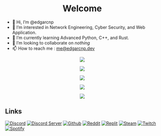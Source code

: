 <h1 align="center">Welcome</h1>

- 👋 Hi, I’m @edgarcnp
- 👀 I’m interested in Network Engineering, Cyber Security, and Web Application.
- 🌱 I’m currently learning Advanced Python, C++, and Rust.
- 💞️ I’m looking to collaborate on *nothing*
- 📫 How to reach me : me@edgarcnp.dev

<p align="center">
<img src="https://skillicons.dev/icons?i=py,cpp,rust">

<p align="center">
<img src="https://streak-stats.demolab.com?user=edgarcnp&theme=tokyonight&hide_border=true&date_format=M%20j%5B%2C%20Y%5D&mode=weekly&fire=EB0000&stroke=B98CEB&currStreakNum=EB0000">

<p align="center">
<img src="https://github-readme-stats.vercel.app/api?username=edgarcnp&hide=stars,contribs&count_private=true&show_icons=true&theme=tokyonight&hide_border=true">

<p align="center">
<img src="https://github-readme-stats.vercel.app/api/top-langs/?username=edgarcnp&hide_progress=true&theme=tokyonight&hide_border=true">

<p align="center">
<img src="https://spotify-github-profile.vercel.app/api/view?uid=christian.edgar&cover_image=false&theme=default&show_offline=true&background_color=121212&interchange=true&bar_color=53b14f&bar_color_cover=false">

## Links
[![Discord](https://discord-md-badge.vercel.app/api/shield/255686217302147072?theme=discord&style=flat)](https://www.discord.com/users/255686217302147072)
[![Discord Server](https://dcbadge.vercel.app/api/server/dnjmapazEF?style=flat)](https://discord.gg/dnjmapazEF)
[![Github](https://img.shields.io/badge/GitHub-100000?style=flat&logo=github&logoColor=white)](https://www.github.com/edgarcnp)
[![Reddit](https://img.shields.io/badge/Reddit-FF4500?style=flat&logo=reddit&logoColor=white)](https://www.reddit.com/user/Pecorino-Romano)
[![Replit](https://img.shields.io/badge/replit-667881?style=flat&logo=replit&logoColor=white)](https://replit.com/@edgarcnp)
[![Steam](https://img.shields.io/badge/Steam-000000?style=flat&logo=steam&logoColor=white)](https://steamcommunity.com/id/officialedgarc)
[![Twitch](https://img.shields.io/badge/Twitch-9146FF?style=flat&logo=twitch&logoColor=white)](https://www.twitch.tv/pecorinoromano)
[![Spotify](https://img.shields.io/badge/Spotify-1ED760?&style=flat&logo=spotify&logoColor=white)](https://open.spotify.com/user/christian.edgar?si=501ec8cf3bf34cf5)

<!---
edgarcnp/edgarcnp is a ✨ special ✨ repository because its `README.md` (this file) appears on your GitHub profile.
You can click the Preview link to take a look at your changes.
--->
